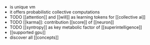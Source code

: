 - is unique vm
- it offers probabilistic collective computations
- TODO [[attention]] and [[will]] as learning tokens for [[collective ai]]
- TODO [[karma]]: contribution [[score]] of [[neuron]]
- TODO [[syntropy]] as key metabolic factor of [[superintelligence]]
- [[supported gpu]]
- discover all [[concepts]]